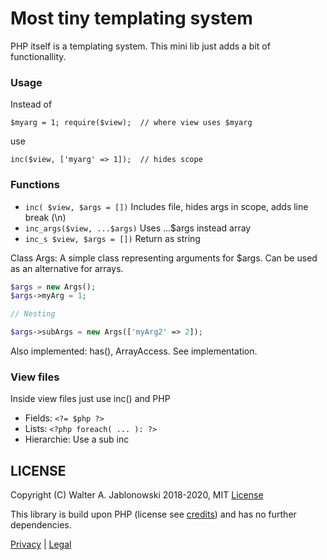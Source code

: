 # Most tiny templating system

PHP itself is a templating system. This mini lib just adds a bit of functionallity.


### Usage

Instead of

`$myarg = 1; require($view);  // where view uses $myarg`

use

`inc($view, ['myarg' => 1]);  // hides scope`


### Functions

- `inc( $view, $args = [])` Includes file, hides args in scope, adds line break (\n)
- `inc_args($view, ...$args)` Uses ...$args instead array
- `inc_s $view, $args = [])` Return as string

Class Args: A simple class representing arguments for $args. Can be used as an alternative for arrays.

```php
$args = new Args();
$args->myArg = 1;

// Nesting

$args->subArgs = new Args(['myArg2' => 2]);
```

Also implemented: has(), ArrayAccess. See implementation.


### View files

Inside view files just use inc() and PHP

- Fields:      `<?= $php ?>`
- Lists:       `<?php foreach( ... ): ?>`
- Hierarchie:  Use a sub inc


## LICENSE

Copyright (C) Walter A. Jablonowski 2018-2020, MIT [License](LICENSE)

This library is build upon PHP (license see [credits](credits.md)) and has no further dependencies.

[Privacy](https://walter-a-jablonowski.github.io/privacy.html) | [Legal](https://walter-a-jablonowski.github.io/imprint.html)
